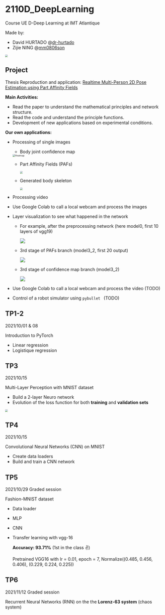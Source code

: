# 2110D_DeepLearning

Course UE D-Deep Learning at IMT Atlantique

Made by:

- David HURTADO @[dr-hurtado](https://github.com/dr-hurtado)
- Zijie NING @[mm0806son](https://github.com/mm0806son)

<img src="https://raw.githubusercontent.com/mm0806son/2110D_DeepLearning/main/Projet/RT-multiperson-pose-pytorch/readme/Authors_skeleton.png?token=ART4NBIMLPOXDNFSVXSWW43BWXDSU" style="zoom:50%;" />

## Project

Thesis Reproduction and application: [Realtime Multi-Person 2D Pose Estimation using Part Affinity Fields](https://arxiv.org/abs/1611.08050)

**Main Activities:**

- Read the paper to understand the mathematical principles and network structure.
- Read the code and understand the principle functions.
- Development of new applications based on experimental conditions.

**Our own applications:**

- Processing of single images

  - Body joint confidence map

  <img src="https://raw.githubusercontent.com/mm0806son/2110D_DeepLearning/main/Projet/RT-multiperson-pose-pytorch/readme/Authors_heatmap.png?token=ART4NBOQM2BIUI5AGD5AIDTBWXEHY" alt="Heatmap" style="zoom: 50%;" />

  - Part Affinity Fields (PAFs)

    <img src="https://raw.githubusercontent.com/mm0806son/2110D_DeepLearning/main/Projet/RT-multiperson-pose-pytorch/readme/Authors_Paf.png?token=ART4NBKHYRX2MYWGGX43M3DBWXEN6" style="zoom: 50%;" />

  - Generated body skeleton

    <img src="https://raw.githubusercontent.com/mm0806son/2110D_DeepLearning/main/Projet/RT-multiperson-pose-pytorch/readme/Authors_skeleton_nobg.png?token=ART4NBMIHFUDVHEAJZRQLUTBWXEVU" style="zoom:50%;" />

- Processing video

- Use Google Colab to call a local webcam and process the images

- Layer visualization to see what happened in the network

  - For example, after the preprocessing network (here model0, first 10 layers of vgg19)

    ![](https://raw.githubusercontent.com/mm0806son/2110D_DeepLearning/main/Projet/layer_visualization/model0.jpeg?token=ART4NBM45FIXXLDFYWPTDDDBWXFAY)

  - 3rd stage of PAFs branch (model3_2, first 20 output)

    ![](https://raw.githubusercontent.com/mm0806son/2110D_DeepLearning/main/Projet/layer_visualization/model3_1.png?token=ART4NBLGF65LH5MM5NHWR3LBWXFMO)

  - 3rd stage of confidence map branch (model3_2)

    ![](https://raw.githubusercontent.com/mm0806son/2110D_DeepLearning/main/Projet/layer_visualization/model3_2.png?token=ART4NBITFT3ITJKO3HLIXCDBWXFPW)

- Use Google Colab to call a local webcam and process the video (TODO)

- Control of a robot simulator using `pybullet ` (TODO)

## TP1-2

2021/10/01 & 08

Introduction to PyTorch

- Linear regression
- Logistique regression

## TP3

2021/10/15

Multi-Layer Perception with MNIST dataset

- Build a 2-layer Neuro network
- Evolution of the loss function for both **training** and **validation sets**

<img src="https://raw.githubusercontent.com/mm0806son/Images/main/202110221431226.png" style="zoom:50%;" />

## TP4

2021/10/15

Convolutional Neural Networks (CNN) on MNIST

- Create data loaders
- Build and train a CNN network

## TP5

2021/10/29 Graded session

Fashion-MNIST dataset

- Data loader

- MLP

- CNN

- Transfer learning with vgg-16

  **Accuracy: 93.71%**  (1st in the class :v:)

  Pretrained VGG16 with lr = 0.01, epoch = 7, 
  Normalize((0.485, 0.456, 0.406), (0.229, 0.224, 0.225))

## TP6

2021/11/12 Graded session

Recurrent Neural Networks (RNN) on the the **Lorenz-63 system** (chaos system)

